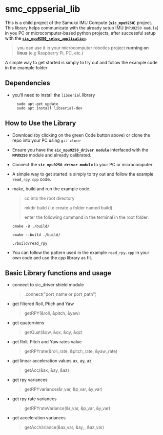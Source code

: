 # smc_cppserial_lib
This is a child project of the Samuko IMU Compute (**`sic_mpu9250`**) project. This library helps communicate with the already setup IMU (`MPU9250 module`) in you PC or microcomputer-based python projects, after successful setup with the [**`sic_mpu9250_setup_application`**](https://github.com/samuko-things-company/sic_mpu9250_setup_application).

> you can use it in your microcomputer robotics project **running on linux** (e.g Raspberry Pi, PC, etc.)

A simple way to get started is simply to try out and follow the example code in the example folder

## Dependencies
- you'll need to install the `libserial` library
  ```shell
    sudo apt-get update
    sudo apt install libserial-dev
  ```

## How to Use the Library
- Download (by clicking on the green Code button above) or clone the repo into your PC using `git clone`

- Ensure you have the **`sic_mpu9250_driver module`** interfaced with the **`MPU9250`** module and already calibrated.

- Connect the **`sic_mpu9250_driver module`** to your PC or microcomputer

- A simple way to get started is simply to try out and follow the example `read_rpy.cpp` code.

- make, build and run the example code.
  > cd into the root directory
  >
  > mkdir build (i.e create a folder named build)
  >
  > enter the following command in the terminal in the root folder:
    ````
    cmake -B ./build/
    ````
    ````
    cmake --build ./build/
    ````
    ````
    ./build/read_rpy
    ````

- You can follow the pattern used in the example `read_rpy.cpp` in your own code and use the cpp library as fit.


## Basic Library functions and usage

- connect to sic_driver shield module
  > .connect("port_name or port_path")

- get filtered Roll, Ptich and Yaw
  > getRPY(&roll, &pitch, &yaw)

- get quaternions
  > getQuat(&qw, &qx, &qy, &qz)

- get Roll, Pitch and Yaw rates value
  > getRPYrate(&roll_rate, &pitch_rate, &yaw_rate)

- get linear acceleration values ax, ay, az
  > getAcc(&ax, &ay, &az)

- get rpy variances
  > getRPYvariance(&r_var, &p_var, &y_var)

- get rpy rate variances
  > getRPYrateVariance(&r_var, &p_var, &y_var)

- get acceleration variances
  > getAccVariance(&ax_var, &ay_, &az_var)